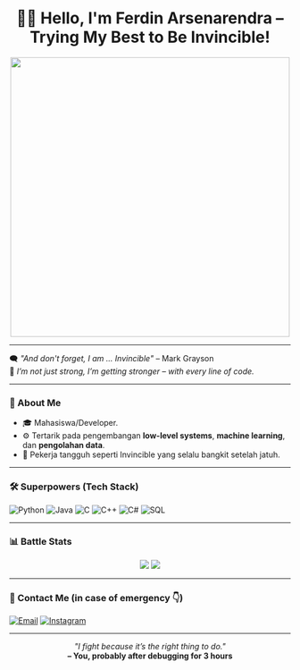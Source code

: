 <h1 align="center">🦸‍♂️ Hello, I'm Ferdin Arsenarendra – Trying My Best to Be Invincible!</h1>
<p align="center">
  <img src="https://media3.giphy.com/media/v1.Y2lkPTc5MGI3NjExb2oydXloMHJqam0wd2I2NTk0dHhjdzk3dXl5aWZvYXU1dHEyZGEwMSZlcD12MV9pbnRlcm5hbF9naWZfYnlfaWQmY3Q9Zw/rUgkjoRgwo3wWMceFa/giphy.gif" width="500"/>
</p>

---

🗨️ *"And don't forget, I am ... Invincible"* – Mark Grayson  
💪 *I’m not just strong, I’m getting stronger – with every line of code.*

---

### 🧬 About Me

- 🎓 Mahasiswa/Developer.
- ⚙️ Tertarik pada pengembangan **low-level systems**, **machine learning**, dan **pengolahan data**.
- 🚀 Pekerja tangguh seperti Invincible yang selalu bangkit setelah jatuh.

---

### 🛠️ Superpowers (Tech Stack)

![Python](https://img.shields.io/badge/-Python-3776AB?style=flat-square&logo=python&logoColor=white)
![Java](https://img.shields.io/badge/-Java-007396?style=flat-square&logo=java&logoColor=white)
![C](https://img.shields.io/badge/-C-00599C?style=flat-square&logo=c&logoColor=white)
![C++](https://img.shields.io/badge/-C++-00599C?style=flat-square&logo=c%2B%2B&logoColor=white)
![C#](https://img.shields.io/badge/-C%23-239120?style=flat-square&logo=c-sharp&logoColor=white)
![SQL](https://img.shields.io/badge/-SQL-4479A1?style=flat-square&logo=mysql&logoColor=white)

---

### 📊 Battle Stats

<p align="center">
  <img src="https://github-readme-stats.vercel.app/api?username=yourusername&show_icons=true&theme=tokyonight" />
  <img src="https://github-readme-stats.vercel.app/api/top-langs/?username=yourusername&layout=compact&theme=tokyonight" />
</p>

---

### 📡 Contact Me (in case of emergency 👇)

[![Email](https://img.shields.io/badge/-Email-D14836?style=flat-square&logo=gmail&logoColor=white)](mailto:arxenarendra@gmail.com)
[![Instagram](https://img.shields.io/badge/-Instagram-E4405F?style=flat-square&logo=instagram&logoColor=white)](https://instagram.com/fredrinn_sen)

---

<p align="center">
  <i>"I fight because it’s the right thing to do."</i><br>
  <b>– You, probably after debugging for 3 hours</b>
</p>
